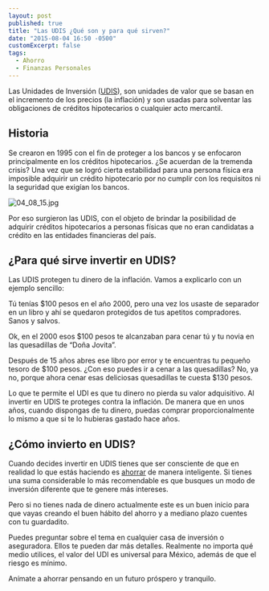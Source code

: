 ```yaml
---
layout: post
published: true
title: "Las UDIS ¿Qué son y para qué sirven?"
date: "2015-08-04 16:50 -0500"
customExcerpt: false
tags: 
  - Ahorro
  - Finanzas Personales
---
```



Las Unidades de Inversión ([UDIS](http://www.sat.gob.mx/informacion_fiscal/tablas_indicadores/Paginas/udis_principal.aspx)), son unidades de valor que se basan en el incremento de los precios (la inflación) y son usadas para solventar las obligaciones de créditos hipotecarios o cualquier acto mercantil. 

## Historia

Se crearon en 1995 con el fin de proteger a los bancos y se enfocaron principalmente en los créditos hipotecarios. ¿Se acuerdan de la tremenda crisis? Una vez que se logró cierta estabilidad para una persona física era imposible adquirir un crédito hipotecario por no cumplir con los requisitos ni la seguridad que exigían los bancos.

![04_08_15.jpg]({{site.baseurl}}/img/04_08_15.jpg)

Por eso surgieron las UDIS, con el objeto de brindar la posibilidad de adquirir créditos hipotecarios a personas físicas que no eran candidatas a crédito en las entidades financieras del país.

## ¿Para qué sirve invertir en UDIS?

Las UDIS protegen tu dinero de la inflación. Vamos a explicarlo con un ejemplo sencillo:

Tú tenías $100 pesos en el año 2000, pero una vez los usaste de separador en un libro y ahí se quedaron protegidos de tus apetitos compradores. Sanos y salvos.

Ok, en el 2000 esos $100 pesos te alcanzaban para cenar tú y tu novia en las quesadillas de “Doña Jovita”. 

Después de 15 años abres ese libro por error y te encuentras tu pequeño tesoro de $100 pesos. ¿Con eso puedes ir a cenar a las quesadillas? No, ya no, porque ahora cenar esas deliciosas quesadillas te cuesta $130 pesos.

Lo que te permite el UDI es que tu dinero no pierda su valor adquisitivo. Al invertir en UDIS te proteges contra la inflación. De manera que en unos años, cuando dispongas de tu dinero, puedas comprar proporcionalmente lo mismo a que si te lo hubieras gastado hace años.

## ¿Cómo invierto en UDIS?

Cuando decides invertir en UDIS tienes que ser consciente de que en realidad lo que estás haciendo es [ahorrar](https://www.youtube.com/watch?v=MXL6k7fyzws) de manera inteligente. Si tienes una suma considerable lo más recomendable es que busques un modo de inversión diferente que te genere más intereses. 

Pero si no tienes nada de dinero actualmente este es un buen inicio para que vayas creando el buen hábito del ahorro y a mediano plazo cuentes con tu guardadito.

Puedes preguntar sobre el tema en cualquier casa de inversión o aseguradora. Ellos te pueden dar más detalles. Realmente no importa qué medio utilices, el valor del UDI es universal para México, además de que el riesgo es mínimo.

Anímate a ahorrar pensando en un futuro próspero y tranquilo.
